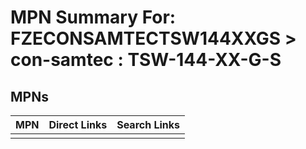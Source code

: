 



# MPN Summary For: FZECONSAMTECTSW144XXGS > con-samtec : TSW-144-XX-G-S

## MPNs
  

|MPN|Direct Links|Search Links|
| :--- | :--- | :--- |
||||
